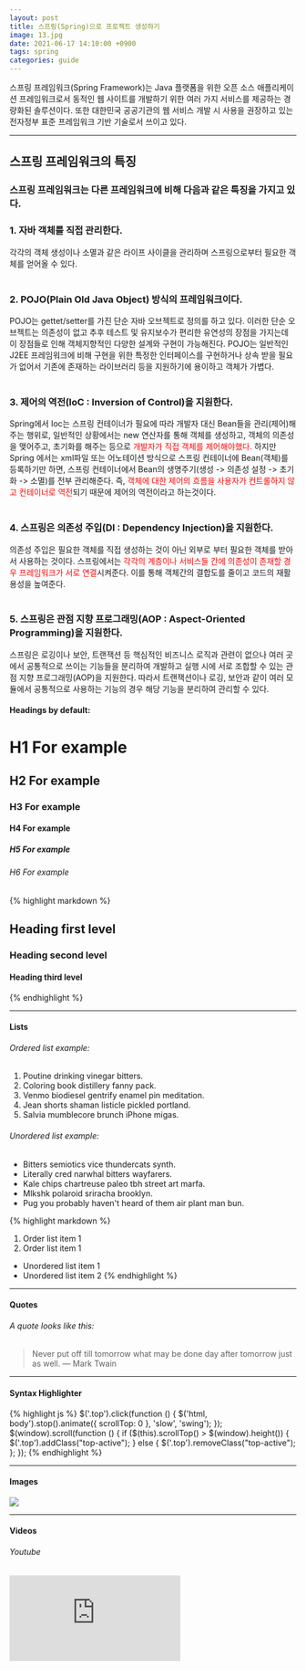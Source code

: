 ```yaml
---
layout: post
title: 스프링(Spring)으로 프로젝트 생성하기
image: 13.jpg
date: 2021-06-17 14:10:00 +0900
tags: spring
categories: guide
---
```

스프링 프레임워크(Spring Framework)는 Java 플랫폼을 위한 오픈 소스 애플리케이션 프레임워크로서 동적인 웹 사이트를 개발하기 위한 여러 가지 서비스를 제공하는 경량화된 솔루션이다. 또한 대한민국 공공기관의 웹 서비스 개발 시 사용을 권장하고 있는 전자정부 표준 프레임워크 기반 기술로서 쓰이고 있다.

***

## 스프링 프레임워크의 특징

### 스프링 프레임워크는 다른 프레임워크에 비해 다음과 같은 특징을 가지고 있다.

### 1. 자바 객체를 직접 관리한다. <br>
각각의 객체 생성이나 소멸과 같은 라이프 사이클을 관리하며 스프링으로부터 필요한 객체를 얻어올 수 있다. <br><br>
### 2. POJO(Plain Old Java Object) 방식의 프레임워크이다. <br>
POJO는 gettet/setter를 가진 단순 자바 오브젝트로 정의를 하고 있다. 이러한 단순 오브젝트는 의존성이 없고 추후 테스트 및 유지보수가 편리한 유연성의 장점을 가지는데 이 장점들로 인해 객체지향적인 다양한 설계와 구현이 가능해진다. POJO는 일반적인 J2EE 프레임워크에 비해 구현을 위한 특정한 인터페이스를 구현하거나 상속 받을 필요가 없어서 기존에 존재하는 라이브러리 등을 지원하기에 용이하고 객체가 가볍다. <br><br>
### 3. 제어의 역전(IoC : Inversion of Control)을 지원한다. <br>
Spring에서 Ioc는 스프링 컨테이너가 필요에 따라 개발자 대신 Bean들을 관리(제어)해주는 행위로, 일반적인 상황에서는 new 연산자를 통해 객체를 생성하고, 객체의 의존성을 맺어주고, 초기화를 해주는 등으로 <span style="color:red">개발자가 직접 객체를 제어해야했다.</span> 하지만 Spring 에서는 xml파일 또는 어노테이션 방식으로 스프링 컨테이너에 Bean(객체)를 등록하기만 하면, 스프링 컨테이너에서 Bean의 생명주기(생성 -> 의존성 설정 -> 초기화 -> 소멸)를 전부 관리해준다. 즉, <span style="color:red">객체에 대한 제어의 흐름을 사용자가 컨트롤하지 않고 컨테이너로 역전</span>되기 때문에 제어의 역전이라고 하는것이다. <br><br>
### 4. 스프링은 의존성 주입(DI : Dependency Injection)을 지원한다. <br>
의존성 주입은 필요한 객체를 직접 생성하는 것이 아닌 외부로 부터 필요한 객체를 받아서 사용하는 것이다. 스프링에서는 <span style="color:red">각각의 계층이나 서비스들 간에 의존성이 존재할 경우 프레임워크가 서로 연결</span>시켜준다. 이를 통해 객체간의 결합도를 줄이고 코드의 재활용성을 높여준다. <br><br>
### 5. 스프링은 관점 지향 프로그래밍(AOP : Aspect-Oriented Programming)을 지원한다. <br>
스프링은 로깅이나 보안, 트랜잭션 등 핵심적인 비즈니스 로직과 관련이 없으나 여러 곳에서 공통적으로 쓰이는 기능들을 분리하여 개발하고 실행 시에 서로 조합할 수 있는 관점 지향 프로그래밍(AOP)을 지원한다. 따라서 트랜잭션이나 로깅, 보안과 같이 여러 모듈에서 공통적으로 사용하는 기능의 경우 해당 기능을 분리하여 관리할 수 있다. 

#### Headings by default:

# H1 For example
## H2 For example
### H3 For example
#### H4 For example
##### H5 For example
###### H6 For example

{% highlight markdown %}
## Heading first level
### Heading second level
#### Heading third level
{% endhighlight %}

***

#### Lists

###### Ordered list example:

1. Poutine drinking vinegar bitters.
2. Coloring book distillery fanny pack.
3. Venmo biodiesel gentrify enamel pin meditation.
4. Jean shorts shaman listicle pickled portland.
5. Salvia mumblecore brunch iPhone migas.

###### Unordered list example:

* Bitters semiotics vice thundercats synth.
* Literally cred narwhal bitters wayfarers.
* Kale chips chartreuse paleo tbh street art marfa.
* Mlkshk polaroid sriracha brooklyn.
* Pug you probably haven't heard of them air plant man bun.

{% highlight markdown %}
1. Order list item 1
2. Order list item 1

* Unordered list item 1
* Unordered list item 2
{% endhighlight %}

***

#### Quotes

###### A quote looks like this:

> Never put off till tomorrow what may be done day after tomorrow just as well. — Mark Twain

***

#### Syntax Highlighter

{% highlight js %}
  $('.top').click(function () {
    $('html, body').stop().animate({ scrollTop: 0 }, 'slow', 'swing');
  });
  $(window).scroll(function () {
    if ($(this).scrollTop() > $(window).height()) {
      $('.top').addClass("top-active");
    } else {
      $('.top').removeClass("top-active");
    };
  });
{% endhighlight %}

***

#### Images

![]({{site.baseurl}}/images/2.jpg)

***

#### Videos

###### Youtube

<iframe src="https://www.youtube.com/embed/iWowJBRMtpc" frameborder="0" allowfullscreen></iframe>